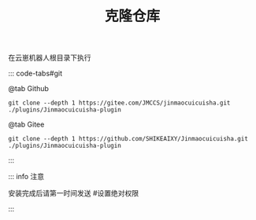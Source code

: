 ﻿---
title: 克隆仓库
icon: arrow-down
---
在云崽机器人根目录下执行

::: code-tabs#git

@tab Github

```
git clone --depth 1 https://gitee.com/JMCCS/jinmaocuicuisha.git ./plugins/Jinmaocuicuisha-plugin
```

@tab Gitee

```
git clone --depth 1 https://github.com/SHIKEAIXY/Jinmaocuicuisha.git ./plugins/Jinmaocuicuisha-plugin
```

:::

::: info 注意

安装完成后请第一时间发送 #设置绝对权限

:::